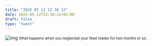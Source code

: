 ```yaml
---
title: "2025 05 12 13 30 12"
date: 2025-05-12T13:30:12+02:00
draft: false
type: "tweet"
---
```

![img](/img/2025-05-12-13-30-09)
<small>What happens when you neglected your feed reader for two months or so.</small>
